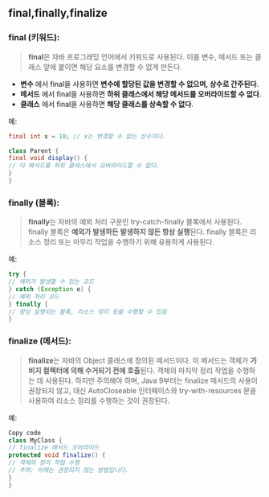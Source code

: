 ## final,finally,finalize

### final (키워드):

> **final**은 자바 프로그래밍 언어에서 키워드로 사용된다. 이를 변수, 메서드 또는 클래스 앞에 붙이면 해당 요소를 변경할 수 없게 만든다.
- **변수** 에서 final을 사용하면 **변수에 할당된 값을 변경할 수 없으며, 상수로 간주된다**.
- **메서드** 에서 final을 사용하면 **하위 클래스에서 해당 메서드를 오버라이드할 수 없다**.
- **클래스** 에서 final을 사용하면 **해당 클래스를 상속할 수 없다**.

예:
```java
final int x = 10; // x는 변경할 수 없는 상수이다.

class Parent {
final void display() {
// 이 메서드를 하위 클래스에서 오버라이드할 수 없다.
}
}
```


### finally (블록):

> **finally**는 자바의 예외 처리 구문인 try-catch-finally 블록에서 사용된다. finally 블록은 **예외가 발생하든 발생하지 않든 항상 실행**된다.
finally 블록은 리소스 정리 또는 마무리 작업을 수행하기 위해 유용하게 사용된다.


예:
```java
try {
// 예외가 발생할 수 있는 코드
} catch (Exception e) {
// 예외 처리 코드
} finally {
// 항상 실행되는 블록, 리소스 정리 등을 수행할 수 있음
}
```


### finalize (메서드):

> **finalize**는 자바의 Object 클래스에 정의된 메서드이다. 이 메서드는 객체가 **가비지 컬렉터에 의해 수거되기 전에 호출**된다. 객체의 마지막 정리 작업을 수행하는 데 사용된다.
하지만 주의해야 하며, Java 9부터는 finalize 메서드의 사용이 권장되지 않고, 대신 AutoCloseable 인터페이스와 try-with-resources 문을 사용하여 리소스 정리를 수행하는 것이 권장된다.


예:
```java
Copy code
class MyClass {
// finalize 메서드 오버라이드
protected void finalize() {
// 객체의 정리 작업 수행
// 주의: 이제는 권장되지 않는 방법입니다.
}
}
```
